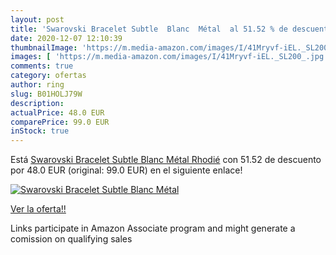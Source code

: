```yaml
---
layout: post
title: 'Swarovski Bracelet Subtle  Blanc  Métal  al 51.52 % de descuento'
date: 2020-12-07 12:10:39
thumbnailImage: 'https://m.media-amazon.com/images/I/41Mryvf-iEL._SL200_.jpg'
images: [ 'https://m.media-amazon.com/images/I/41Mryvf-iEL._SL200_.jpg' ]
comments: true
category: ofertas
author: ring
slug: B01HOLJ79W
description:
actualPrice: 48.0 EUR
comparePrice: 99.0 EUR
inStock: true
---
```


Está [Swarovski Bracelet Subtle  Blanc  Métal Rhodié](https://www.amazon.fr/dp/B01HOLJ79W/?tag=tolees0d-21) con 51.52 de descuento por 48.0 EUR (original: 99.0 EUR) en el siguiente enlace!

[![Swarovski Bracelet Subtle  Blanc  Métal ](https://m.media-amazon.com/images/I/41Mryvf-iEL._SL200_.jpg)](https://www.amazon.fr/dp/B01HOLJ79W/?tag=tolees0d-21)

[Ver la oferta!!](https://www.amazon.fr/dp/B01HOLJ79W/?tag=tolees0d-21)

Links participate in Amazon Associate program and might generate a comission on qualifying sales


